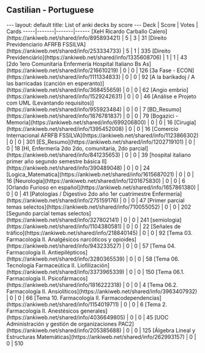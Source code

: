 <h2>Castilian  -  Portuguese</h2>
---
layout: default
title: List of anki decks by score
---
Deck | Score | Votes | Cards
-----|-------|-------|------
[XeH Ricardo Carballo Calero](https://ankiweb.net/shared/info/895893421) | 5 | 3 | 31
[Direito Previdenciario AFRFB FSSILVA](https://ankiweb.net/shared/info/253334733) | 5 | 1 | 335
[Direito Previdenciário](https://ankiweb.net/shared/info/1335608706) | 1 | 1 | 43
[2do 1ero Comunitaria Enfermería Hospital Italiano Bs As](https://ankiweb.net/shared/info/216610219) | 0 | 0 | 126
[3a Fase - ECON](https://ankiweb.net/shared/info/1111334833) | 0 | 0 | 92
[A la barikadoj / A las barricadas (canción en esperanto)](https://ankiweb.net/shared/info/368455659) | 0 | 0 | 62
[Angio embrio](https://ankiweb.net/shared/info/1529242631) | 0 | 0 | 46
[Análise e Projeto com UML (Levantando requisitos)](https://ankiweb.net/shared/info/955923484) | 0 | 0 | 7
[BD_Resumo](https://ankiweb.net/shared/info/1876781837) | 0 | 0 | 79
[Bogazici - Memoria](https://ankiweb.net/shared/info/699206800) | 0 | 0 | 16
[Cirugia](https://ankiweb.net/shared/info/1395452008) | 0 | 0 | 16
[Comercio Internacional AFRFB FSSILVA](https://ankiweb.net/shared/info/1123866302) | 0 | 0 | 301
[ES_Resumo](https://ankiweb.net/shared/info/1202719101) | 0 | 0 | 18
[HI, Enfermería 2do 2do, comunitaria, 2do parcial](https://ankiweb.net/shared/info/841235653) | 0 | 0 | 39
[hospital italiano primer año segundo semestre básica II](https://ankiweb.net/shared/info/390489048) | 0 | 0 | 24
[Logica_Matematica](https://ankiweb.net/shared/info/1615687021) | 0 | 0 | 16
[Neurologia](https://ankiweb.net/shared/info/1201675830) | 0 | 0 | 6
[Orlando Furioso en español](https://ankiweb.net/shared/info/1657861380) | 0 | 0 | 41
[Patologías / Digestivo 2do año 1er cuatrimestre Enfermería](https://ankiweb.net/shared/info/275159176) | 0 | 0 | 47
[Primer parcial temas selectos](https://ankiweb.net/shared/info/710055052) | 0 | 0 | 202
[Segundo parcial temas selectos](https://ankiweb.net/shared/info/327802141) | 0 | 0 | 241
[semiologia](https://ankiweb.net/shared/info/1104380581) | 0 | 0 | 22
[Señales de tráfico](https://ankiweb.net/shared/info/218840145) | 0 | 0 | 92
[Tema 03. Farmacología II. Analgésicos narcóticos y opioides](https://ankiweb.net/shared/info/943233527) | 0 | 0 | 57
[Tema 04. Farmacología II. Antiepilépticos](https://ankiweb.net/shared/info/3280365539) | 0 | 0 | 58
[Tema 06. Tecnología Farmaceútica II. Liofilización](https://ankiweb.net/shared/info/3373965339) | 0 | 0 | 150
[Tema 06.1. Farmacología II. Psicofármacos](https://ankiweb.net/shared/info/1816222318) | 0 | 0 | 4
[Tema 06.2. Farmacología II. Ansiolíticos](https://ankiweb.net/shared/info/3963407932) | 0 | 0 | 66
[Tema 10. Farmacología II. Farmacodependencias](https://ankiweb.net/shared/info/1154019711) | 0 | 0 | 6
[Tema 2. Farmacología II. Anestésicos generales](https://ankiweb.net/shared/info/4036649805) | 0 | 0 | 45
[UOC Administración y gestión de organizaciones PAC2](https://ankiweb.net/shared/info/205385688) | 0 | 0 | 125
[Álgebra Lineal y Estructuras Matemáticas](https://ankiweb.net/shared/info/262993157) | 0 | 0 | 510
